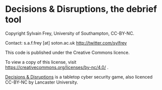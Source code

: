 # Decisions & Disruptions, the debrief tool

Copyright Sylvain Frey, University of Southampton, CC-BY-NC.               

Contact: s.a.f.frey [at] soton.ac.uk        http://twitter.com/sylfrey

This code is published under the Creative Commons licence.

To view a copy of this license, visit https://creativecommons.org/licenses/by-nc/4.0/ .

[Decisions & Disruptions](http://decisions-disruptions.org) is a tabletop cyber security game, also licenced CC-BY-NC by Lancaster University.
